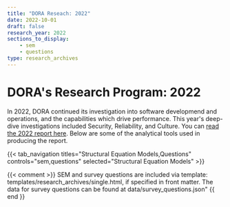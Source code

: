 ```yaml
---
title: "DORA Reseach: 2022"
date: 2022-10-01
draft: false
research_year: 2022
sections_to_display:
    - sem
    - questions
type: research_archives
---
```


# DORA's Research Program: 2022
In 2022, DORA continued its investigation into software developmend and operations, and the capabilities which drive performance. This year's deep-dive investigations included Security, Reliability, and Culture. You can [read the 2022 report here](https://bit.ly/dora-sodr). Below are some of the analytical tools used in producing the report.

<!-- TODO: #138 move research archive tabs into the template and make it dynamic per the front matter -->
{{< tab_navigation 
    titles="Structural Equation Models,Questions"
    controls="sem,questions" 
    selected="Structural Equation Models" 
    >}}

{{< comment >}}
    SEM and survey questions are included via template: templates/research_archives/single.html, if specified in front matter. The data for survey questions can be found at data/survey_questions.json"
{{ end }}
